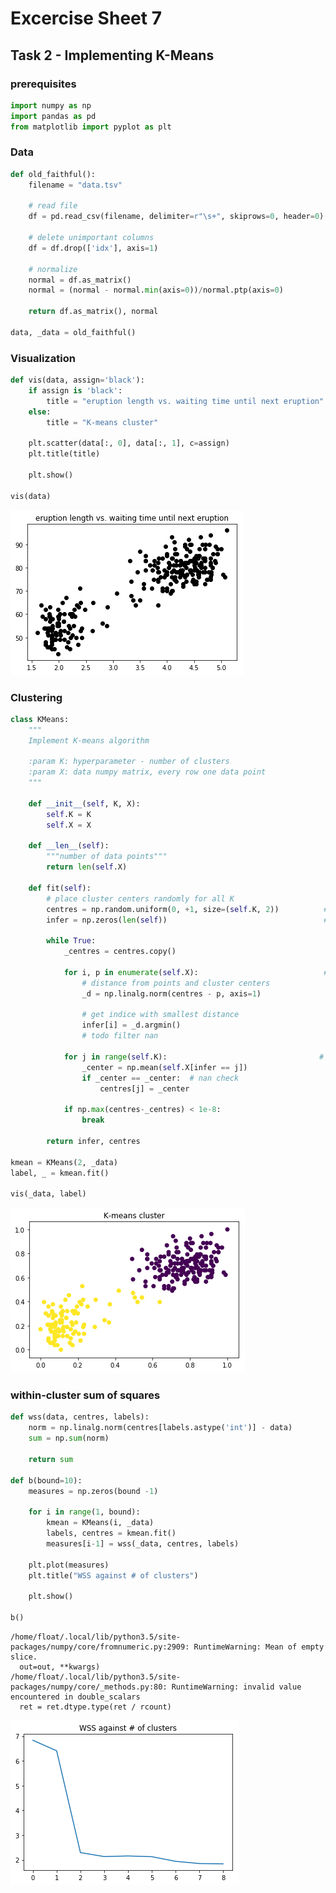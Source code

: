 
# Excercise Sheet 7

## Task 2 - Implementing K-Means

### prerequisites


```python
import numpy as np
import pandas as pd
from matplotlib import pyplot as plt
```

### Data


```python
def old_faithful():
    filename = "data.tsv"

    # read file
    df = pd.read_csv(filename, delimiter=r"\s+", skiprows=0, header=0)

    # delete unimportant columns
    df = df.drop(['idx'], axis=1)

    # normalize
    normal = df.as_matrix()
    normal = (normal - normal.min(axis=0))/normal.ptp(axis=0)

    return df.as_matrix(), normal

data, _data = old_faithful()
```

### Visualization


```python
def vis(data, assign='black'):
    if assign is 'black':
        title = "eruption length vs. waiting time until next eruption"
    else:
        title = "K-means cluster"

    plt.scatter(data[:, 0], data[:, 1], c=assign)
    plt.title(title)

    plt.show()

vis(data)
```


![png](output_6_0.png)


### Clustering


```python
class KMeans:
    """
    Implement K-means algorithm

    :param K: hyperparameter - number of clusters
    :param X: data numpy matrix, every row one data point
    """

    def __init__(self, K, X):
        self.K = K
        self.X = X

    def __len__(self):
        """number of data points"""
        return len(self.X)

    def fit(self):
        # place cluster centers randomly for all K
        centres = np.random.uniform(0, +1, size=(self.K, 2))          # cluster centres
        infer = np.zeros(len(self))                                   # vector with corresponding cluster for X

        while True:
            _centres = centres.copy()

            for i, p in enumerate(self.X):                            # assign datapoints to nearest cluster
                # distance from points and cluster centers
                _d = np.linalg.norm(centres - p, axis=1)

                # get indice with smallest distance
                infer[i] = _d.argmin()
                # todo filter nan

            for j in range(self.K):                                  # recompute cluster centres
                _center = np.mean(self.X[infer == j])
                if _center == _center:  # nan check
                    centres[j] = _center

            if np.max(centres-_centres) < 1e-8:                        # check convergence
                break

        return infer, centres
    
kmean = KMeans(2, _data)
label, _ = kmean.fit()

vis(_data, label)
```


![png](output_8_0.png)


### within-cluster sum of squares


```python
def wss(data, centres, labels):
    norm = np.linalg.norm(centres[labels.astype('int')] - data)
    sum = np.sum(norm)

    return sum

def b(bound=10):
    measures = np.zeros(bound -1)

    for i in range(1, bound):
        kmean = KMeans(i, _data)
        labels, centres = kmean.fit()
        measures[i-1] = wss(_data, centres, labels)

    plt.plot(measures)
    plt.title("WSS against # of clusters")

    plt.show()

b()
```

    /home/float/.local/lib/python3.5/site-packages/numpy/core/fromnumeric.py:2909: RuntimeWarning: Mean of empty slice.
      out=out, **kwargs)
    /home/float/.local/lib/python3.5/site-packages/numpy/core/_methods.py:80: RuntimeWarning: invalid value encountered in double_scalars
      ret = ret.dtype.type(ret / rcount)



![png](output_10_1.png)

